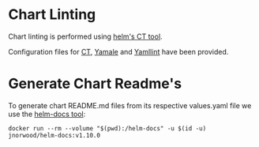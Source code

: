 # Chart Linting

Chart linting is performed using [helm's CT tool](https://github.com/helm/chart-testing).

Configuration files for [CT](../../ct.yaml), [Yamale](../../chart_schema.yaml) and [Yamllint](../../lintconf.yaml) have been provided. 

# Generate Chart Readme's

To generate chart README.md files from its respective values.yaml file we use the [helm-docs tool](https://github.com/norwoodj/helm-docs):

```shell
docker run --rm --volume "$(pwd):/helm-docs" -u $(id -u) jnorwood/helm-docs:v1.10.0
```
